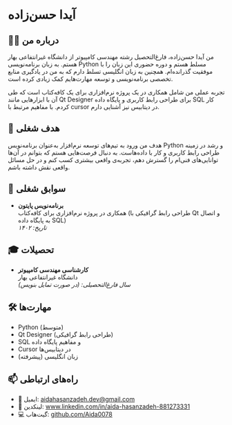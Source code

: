 # آیدا حسن‌زاده

## 👩‍💻 درباره من

من آیدا حسن‌زاده، فارغ‌التحصیل رشته مهندسی کامپیوتر از دانشگاه غیرانتفاعی بهار هستم. به زبان برنامه‌نویسی Python مسلط هستم و دوره حضوری این زبان را با موفقیت گذرانده‌ام. همچنین به زبان انگلیسی تسلط دارم که به من در یادگیری منابع تخصصی برنامه‌نویسی و توسعه مهارت‌هایم کمک زیادی کرده است.

تجربه عملی من شامل همکاری در یک پروژه نرم‌افزاری برای یک کافه‌کتاب است که طی آن با ابزارهایی مانند Qt Designer برای طراحی رابط کاربری و پایگاه داده SQL کار کردم. با مفاهیم مرتبط با cursor در دیتابیس نیز آشنایی دارم.

## 🎯 هدف شغلی

هدف من ورود به تیم‌های توسعه نرم‌افزار به‌عنوان برنامه‌نویس Python و رشد در زمینه طراحی رابط کاربری و کار با داده‌هاست. به دنبال فرصت‌هایی هستم که بتوانم در آن‌ها توانایی‌های فنی‌ام را گسترش دهم، تجربه‌ی واقعی بیشتری کسب کنم و در حل مسائل واقعی نقش داشته باشم.

## 💼 سوابق شغلی

- **برنامه‌نویس پایتون**  
  همکاری در پروژه نرم‌افزاری برای کافه‌کتاب (طراحی رابط گرافیکی با Qt و اتصال به پایگاه داده SQL)  
  *تاریخ: ۱۴۰۲*

## 🎓 تحصیلات

- **کارشناسی مهندسی کامپیوتر**  
  دانشگاه غیرانتفاعی بهار  
  *سال فارغ‌التحصیلی: (در صورت تمایل بنویس)*

## 🛠 مهارت‌ها

- Python (متوسط)
- Qt Designer (طراحی رابط گرافیکی)
- SQL و مفاهیم پایگاه داده
- Cursor در دیتابیس‌ها
- زبان انگلیسی (پیشرفته)

## 📫 راه‌های ارتباطی

- 📧 ایمیل: aidahasanzadeh.dev@gmail.com 
- 💼 لینکدین: www.linkedin.com/in/aida-hasanzadeh-881273331  
- 💻 گیت‌هاب: [github.com/Aida0078](https://github.com/yourusername)
